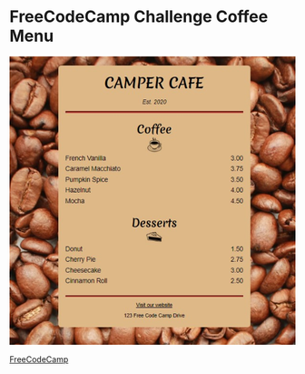 # FreeCodeCamp Challenge Coffee Menu

![Design](./img/designpage.jpg)

[FreeCodeCamp](https://www.freecodecamp.org/)
